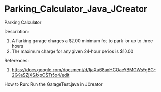 # Parking_Calculator_Java_JCreator
Parking Calculator

Description:
1. A Parking garage charges a $2.00 minimum fee to park for up to three hours
2. The maximum charge for any given 24-hour perios is $10.00


References:
1. https://docs.google.com/document/d/1jaXu68upHCOaeVBMGWsFgBG-2GKaSZjXSJxpOSTr5o4/edit

How to Run:
Run the GarageTest.java in JCreator
